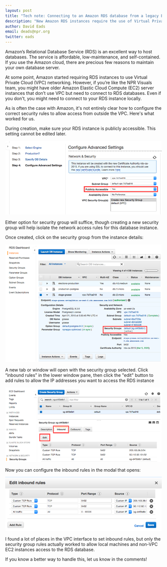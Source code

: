 ```yaml
---
layout: post
title: "Tech note: Connecting to an Amazon RDS database from a legacy EC2 server"
description: "New Amazon RDS instances require the use of Virtual Private Cloud networking, which can cause connectivity issues for old EC2 instances. Here's how to connect."
author: David Eads
email: deads@npr.org
twitter: eads
---
```


Amazon’s Relational Database Service (RDS) is an excellent way to host databases. The service is affordable, low-maintenance, and self-contained. If you use the Amazon cloud, there are precious few reasons to maintain your own database server.

At some point, Amazon started requiring RDS instances to use Virtual Private Cloud (VPC) networking. However, if you’re like the NPR Visuals team, you might have older Amazon Elastic Cloud Compute (EC2) server instances that don’t use VPC but need to connect to RDS databases. Even if you don't, you might need to connect to your RDS instance locally.

As is often the case with Amazon, it's not entirely clear how to configure the correct security rules to allow access from outside the VPC. Here's what worked for us.

During creation, make sure your RDS instance is publicly accessible. This setting cannot be edited later.

<img src="/img/posts/aws-vpc-accessible.png" alt="Make your RDS instance publicly accessible" />

Either option for security group will suffice, though creating a new security group will help isolate the network access rules for this database instance.

Once created, click on the security group from the instance details:

<img src="/img/posts/aws-vpc-sg.png" alt="Click the security group link" />

A new tab or window will open with the security group selected. Click “inbound rules” in the lower window pane, then click the "edit" button to add rules to allow the IP addresses you want to access the RDS instance

<img src="/img/posts/aws-vpc-inbound.png" alt="Click inbound tab, then click edit" />

Now you can configure the inbound rules in the modal that opens:

<img src="/img/posts/aws-vpc-sg-modal.png" alt="Edit inbound rules in the modal" />

I found a lot of places in the VPC interface to set inbound rules, but only the security group rules actually worked to allow local machines and non-VPC EC2 instances access to the RDS database.

If you know a better way to handle this, let us know in the comments!



